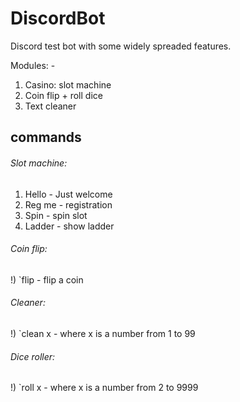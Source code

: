 # DiscordBot

Discord test bot with some widely spreaded features.

Modules: - 
1) Casino: slot machine
2) Coin flip + roll dice
3) Text cleaner

## commands

###### Slot machine:
1) Hello - Just welcome
2) Reg me - registration
3) Spin - spin slot 
4) Ladder - show ladder

###### Coin flip:
!) `flip - flip a coin

###### Cleaner:
!) `clean x - where x is a number from 1 to 99

###### Dice roller:
!) `roll x - where x is a number from 2 to 9999
